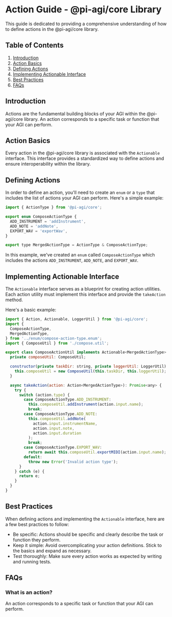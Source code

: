 # Action Guide - @pi-agi/core Library

This guide is dedicated to providing a comprehensive understanding of how to define actions in the @pi-agi/core library.

## Table of Contents

1. [Introduction](#introduction)
2. [Action Basics](#action-basics)
3. [Defining Actions](#defining-actions)
4. [Implementing Actionable Interface](#implementing-actionable-interface)
5. [Best Practices](#best-practices)
6. [FAQs](#faqs)

## Introduction

Actions are the fundamental building blocks of your AGI within the @pi-agi/core library. An action corresponds to a specific task or function that your AGI can perform.

## Action Basics

Every action in the @pi-agi/core library is associated with the `Actionable` interface. This interface provides a standardized way to define actions and ensure interoperability within the library.

## Defining Actions

In order to define an action, you'll need to create an `enum` or a `type` that includes the list of actions your AGI can perform. Here's a simple example:

```javascript
import { ActionType } from '@pi-agi/core';

export enum ComposeActionType {
  ADD_INSTRUMENT = 'addInstrument',
  ADD_NOTE = 'addNote',
  EXPORT_WAV = 'exportWav',
}

export type MergedActionType = ActionType & ComposeActionType;
```

In this example, we've created an `enum` called `ComposeActionType` which includes the actions `ADD_INSTRUMENT`, `ADD_NOTE`, and `EXPORT_WAV`.

## Implementing Actionable Interface

The `Actionable` interface serves as a blueprint for creating action utilities. Each action utility must implement this interface and provide the `takeAction` method.

Here's a basic example:

```javascript
import { Action, Actionable, LoggerUtil } from '@pi-agi/core';
import {
  ComposeActionType,
  MergedActionType,
} from '../enum/compose-action-type.enum';
import { ComposeUtil } from './compose.util';

export class ComposeActionUtil implements Actionable<MergedActionType> {
  private composeUtil: ComposeUtil;

  constructor(private taskDir: string, private loggerUtil: LoggerUtil) {
    this.composeUtil = new ComposeUtil(this.taskDir, this.loggerUtil);
  }

  async takeAction(action: Action<MergedActionType>): Promise<any> {
    try {
      switch (action.type) {
        case ComposeActionType.ADD_INSTRUMENT:
          this.composeUtil.addInstrument(action.input.name);
          break;
        case ComposeActionType.ADD_NOTE:
          this.composeUtil.addNote(
            action.input.instrumentName,
            action.input.note,
            action.input.duration
          );
          break;
        case ComposeActionType.EXPORT_WAV:
          return await this.composeUtil.exportMIDI(action.input.name);
        default:
          throw new Error('Invalid action type');
      }
    } catch (e) {
      return e;
    }
  }
}
```

## Best Practices

When defining actions and implementing the `Actionable` interface, here are a few best practices to follow:

- Be specific: Actions should be specific and clearly describe the task or function they perform.
- Keep it simple: Avoid overcomplicating your action definitions. Stick to the basics and expand as necessary.
- Test thoroughly: Make sure every action works as expected by writing and running tests.

## FAQs

### What is an action?

An action corresponds to a specific task or function that your AGI can perform.
